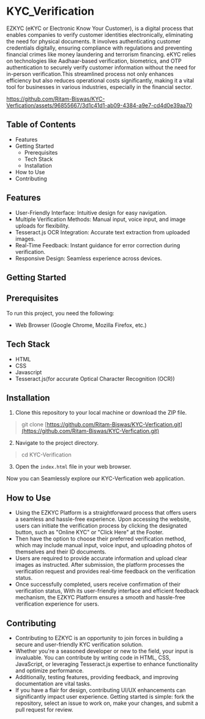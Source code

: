 # KYC_Verification
EZKYC (eKYC or Electronic Know Your Customer), is a digital process that enables companies to verify customer identities electronically, eliminating the need for physical documents. It involves authenticating customer credentials digitally, ensuring compliance with regulations and preventing financial crimes like money laundering and terrorism financing. eKYC relies on technologies like Aadhaar-based verification, biometrics, and OTP authentication to securely verify customer information without the need for in-person verification.This streamlined process not only enhances efficiency but also reduces operational costs significantly, making it a vital tool for businesses in various industries, especially in the financial sector.


https://github.com/Ritam-Biswas/KYC-Verfication/assets/96855667/3d1c41d1-ab09-4384-a9e7-cd4d0e39aa70



## Table of Contents
* Features
* Getting Started
   * Prerequisites
   * Tech Stack
   * Installation
* How to Use
* Contributing

## Features
* User-Friendly Interface: Intuitive design for easy navigation.
* Multiple Verification Methods: Manual input, voice input, and image uploads for flexibility.
* Tesseract.js OCR Integration: Accurate text extraction from uploaded images.
* Real-Time Feedback: Instant guidance for error correction during verification.
* Responsive Design: Seamless experience across devices.
## Getting Started
## Prerequisites
To run this project, you need the following:
* Web Browser (Google Chrome, Mozilla Firefox, etc.)
## Tech Stack
* HTML
* CSS
* Javascript
* Tesseract.js(for accurate Optical Character Recognition (OCR))
## Installation
1. Clone this repository to your local machine or download the ZIP file.
> git clone [https://github.com/Ritam-Biswas/KYC-Verfication.git](https://github.com/Ritam-Biswas/KYC-Verfication.git)
2. Navigate to the project directory.
>cd KYC-Verification
3. Open the `index.html` file in your web browser.

Now you can Seamlessly explore our KYC-Verfication web application.

## How to Use
* Using the EZKYC Platform is a straightforward process that offers users a seamless and hassle-free experience. Upon accessing the website, users can initiate the verification process by clicking the designated button, such as "Online KYC" or "Click Here" at the Footer.
* Then have the option to choose their preferred verification method, which may include manual input, voice input, and uploading photos of themselves and their ID documents.
* Users are required to provide accurate information and upload clear images as instructed. After submission, the platform processes the verification request and provides real-time feedback on the verification status.
* Once successfully completed, users receive confirmation of their verification status, With its user-friendly interface and efficient feedback mechanism, the EZKYC Platform ensures a smooth and hassle-free verification experience for users.

## Contributing
* Contributing to EZKYC is an opportunity to join forces in building a secure and user-friendly KYC verification solution.
* Whether you're a seasoned developer or new to the field, your input is invaluable. You can contribute by writing code in HTML, CSS, JavaScript, or leveraging Tesseract.js expertise to enhance functionality and optimize performance. 
* Additionally, testing features, providing feedback, and improving documentation are vital tasks. 
* If you have a flair for design, contributing UI/UX enhancements can significantly impact user experience. Getting started is simple: fork the repository, select an issue to work on, make your changes, and submit a pull request for review.
